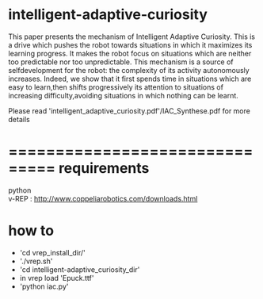 intelligent-adaptive-curiosity
================================

This paper presents the mechanism of Intelligent
Adaptive Curiosity. This is a drive
which pushes the robot towards situations in
which it maximizes its learning progress. It
makes the robot focus on situations which
are neither too predictable nor too unpredictable.
This mechanism is a source of selfdevelopment
for the robot: the complexity of
its activity autonomously increases. Indeed,
we show that it first spends time in situations
which are easy to learn,then shifts progressively
its attention to situations of increasing
difficulty,avoiding situations in which nothing
can be learnt.

Please read 'intelligent_adaptive_curiosity.pdf'/IAC_Synthese.pdf for more details

===============================
requirements
================================
 python  
 v-REP : http://www.coppeliarobotics.com/downloads.html  
 
how to
================================
- 'cd vrep_install_dir/'  
- './vrep.sh'  
- 'cd intelligent-adaptive_curiosity_dir'  
- in vrep load 'Epuck.ttf'  
- 'python iac.py'  


